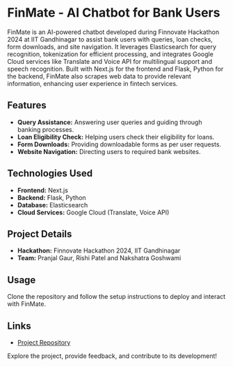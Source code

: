 # FinMate - AI Chatbot for Bank Users

FinMate is an AI-powered chatbot developed during Finnovate Hackathon 2024 at IIT Gandhinagar to assist bank users with queries, loan checks, form downloads, and site navigation. It leverages Elasticsearch for query recognition, tokenization for efficient processing, and integrates Google Cloud services like Translate and Voice API for multilingual support and speech recognition. Built with Next.js for the frontend and Flask, Python for the backend, FinMate also scrapes web data to provide relevant information, enhancing user experience in fintech services.

## Features

- **Query Assistance:** Answering user queries and guiding through banking processes.
- **Loan Eligibility Check:** Helping users check their eligibility for loans.
- **Form Downloads:** Providing downloadable forms as per user requests.
- **Website Navigation:** Directing users to required bank websites.

## Technologies Used

- **Frontend:** Next.js
- **Backend:** Flask, Python
- **Database:** Elasticsearch
- **Cloud Services:** Google Cloud (Translate, Voice API)

## Project Details

- **Hackathon:** Finnovate Hackathon 2024, IIT Gandhinagar
- **Team:** Pranjal Gaur, Rishi Patel and Nakshatra Goshwami

## Usage

Clone the repository and follow the setup instructions to deploy and interact with FinMate.

## Links

- [Project Repository](https://github.com/pranjal15195gaur/FInmate---AI-Assistance-Chatbot)

Explore the project, provide feedback, and contribute to its development!
